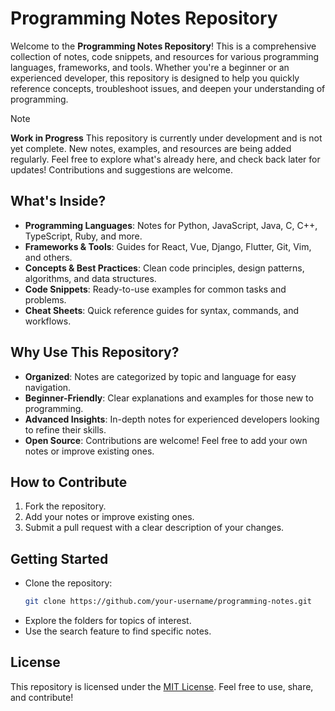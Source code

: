 # Programming Notes Repository  

Welcome to the **Programming Notes Repository**! This is a comprehensive collection of notes, code snippets, and resources for various programming languages, frameworks, and tools. Whether you're a beginner or an experienced developer, this repository is designed to help you quickly reference concepts, troubleshoot issues, and deepen your understanding of programming.

> [!NOTE]
> **Work in Progress**
> This repository is currently under development and is not yet complete. New notes, examples, and resources are being added regularly. Feel free to explore what's already here, and check back later for updates! Contributions and suggestions are welcome.

## **What's Inside?**
- **Programming Languages**: Notes for Python, JavaScript, Java, C, C++, TypeScript, Ruby, and more.
- **Frameworks & Tools**: Guides for React, Vue, Django, Flutter, Git, Vim, and others.
- **Concepts & Best Practices**: Clean code principles, design patterns, algorithms, and data structures.
- **Code Snippets**: Ready-to-use examples for common tasks and problems.
- **Cheat Sheets**: Quick reference guides for syntax, commands, and workflows.

## **Why Use This Repository?**
- **Organized**: Notes are categorized by topic and language for easy navigation.
- **Beginner-Friendly**: Clear explanations and examples for those new to programming.
- **Advanced Insights**: In-depth notes for experienced developers looking to refine their skills.
- **Open Source**: Contributions are welcome! Feel free to add your own notes or improve existing ones.

## **How to Contribute**
1. Fork the repository.
2. Add your notes or improve existing ones.
3. Submit a pull request with a clear description of your changes.

## **Getting Started**
- Clone the repository:  
  ```bash
  git clone https://github.com/your-username/programming-notes.git
  ```
- Explore the folders for topics of interest.
- Use the search feature to find specific notes.

## **License**
This repository is licensed under the [MIT License](LICENSE). Feel free to use, share, and contribute!
